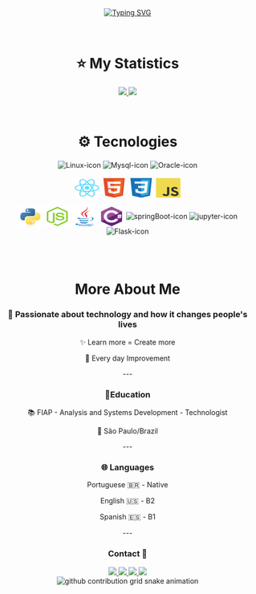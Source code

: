 <div align="center">
    <a href="https://git.io/typing-svg">
        <img src="https://readme-typing-svg.herokuapp.com/?color=42C31B&size=44&center=true&vCenter=true&duration=2500&width=1000&lines=Hi!+My+name+is+Mateus+Leme;I+was+born+in+2004;I'm+brazilian;And+I'm+a+developer;Be+Welcome!+%3A%29" alt="Typing SVG">
    </a>
    <br><br><br>
    <h1>⭐ My Statistics</h1>
    <a href="https://github.com/MateusLem">
        <img height="180em" src="https://github-readme-stats.vercel.app/api?username=MateusLem&show_icons=true&theme=cobalt&include_all_commits=true&count_private=true" style="align="center" />
        <img height="180em" src="https://github-readme-stats.vercel.app/api/top-langs/?username=MateusLem&layout=compact&langs_count=16&theme=cobalt" style="align="center" />
    </a>
    <br><br><br>
    <h1 style="display: inline_block" align="center">⚙️ Tecnologies</h1>
    <div>
        <img align="center" height="40" width="60" alt="Linux-icon" src="https://cdn.jsdelivr.net/gh/devicons/devicon/icons/linux/linux-original.svg">
        <img align="center" height="50" width="60" alt="Mysql-icon" src="https://cdn.jsdelivr.net/gh/devicons/devicon/icons/mysql/mysql-original-wordmark.svg">
        <img align="center" height="50" width="60" alt="Oracle-icon" src="https://cdn.jsdelivr.net/gh/devicons/devicon/icons/oracle/oracle-original.svg">
        <br><br>
        <img align="center" height="40" width="50" alt="react-icon" src="https://raw.githubusercontent.com/devicons/devicon/master/icons/react/react-original.svg">
        <img align="center" height="40" width="50" alt="html-icon" src="https://raw.githubusercontent.com/devicons/devicon/master/icons/html5/html5-original.svg">
        <img align="center" height="40" width="50" alt="css-icon" src="https://raw.githubusercontent.com/devicons/devicon/master/icons/css3/css3-original.svg">
        <img align="center" height="40" width="50" alt="javascript-icon" src="https://raw.githubusercontent.com/devicons/devicon/master/icons/javascript/javascript-original.svg">
        <br><br>
        <img align="center" height="40" width="50" alt="python-icon"  src="https://raw.githubusercontent.com/devicons/devicon/master/icons/python/python-original.svg">
        <img align="center" height="40" width="50" alt="nodejs-icon" src="https://raw.githubusercontent.com/devicons/devicon/master/icons/nodejs/nodejs-original.svg">
        <img align="center" height="40" width="50" alt="java-icon" src="https://raw.githubusercontent.com/devicons/devicon/master/icons/java/java-original.svg">
        <img align="center" height="40" width="50" alt="c#-icon" src="https://raw.githubusercontent.com/devicons/devicon/master/icons/csharp/csharp-original.svg">
        <img align="center" height="40" width="50" alt="springBoot-icon" src="https://cdn.jsdelivr.net/gh/devicons/devicon/icons/spring/spring-original-wordmark.svg">
        <img align="center" height="50" width="60" alt="jupyter-icon" src="https://cdn.jsdelivr.net/gh/devicons/devicon/icons/jupyter/jupyter-original-wordmark.svg">
        <img align="center" height="50" width="60" alt="Flask-icon" src="https://cdn.jsdelivr.net/gh/devicons/devicon/icons/flask/flask-original-wordmark.svg">
    </div>
    <br><br><br>
    <h1>More About Me</h1>
    <div>
        <h3>🚀 Passionate about technology and how it changes people's lives</h3>
        <p>✨ Learn more = Create more</p>
        <p>🔧 Every day Improvement</p>
    </div>
    ---
    <div>
        <h3>🏫Education</h3>
        <p>📚 FIAP - Analysis and Systems Development - Technologist</p>
        <p>📍 São Paulo/Brazil</p>
    </div>
    ---
    <div>
        <h3>🌐 Languages</h3>
        <p>Portuguese 🇧🇷 - Native</p>
        <p>English 🇺🇸 - B2</p>
        <p>Spanish 🇪🇸 - B1</p>
    </div>
    ---
    <div>
        <h3>Contact 📱</h3>
        <a href="mailto:mateusdacostaleme@gmail.com">
            <img src="https://img.shields.io/badge/-Gmail-%23333?style=for-the-badge&logo=gmail&logoColor=red" target="_blank">
        </a>
        <a href="https://api.whatsapp.com/send/?phone=%2B5511960299743&text&app_absent=0" target="_blank">
            <img src="https://img.shields.io/badge/WhatsApp-25D366?style=for-the-badge&logo=whatsapp&logoColor=white" target="_blank">
        </a>
        <a href="https://www.linkedin.com/in/mateus-da-costa-leme-35a5ab235/" target="_blank">
            <img src="https://img.shields.io/badge/LinkedIn-0077B5?style=for-the-badge&logo=linkedin&logoColor=white" target="_blank">
        </a>
        <a href="https://www.instagram.com/mateus.costa.leme/" target="_blank">
            <img src="https://img.shields.io/badge/Instagram-%23E4405F?style=for-the-badge&logo=instagram&logoColor=white" target="_blank">
        </a>
    </div>
    <picture>
      <source media="(prefers-color-scheme: dark)" srcset="https://raw.githubusercontent.com/MateusLem/MateusLem/output/github-contribution-grid-snake-dark.svg"/>
      <source media="(prefers-color-scheme: light)" srcset="https://raw.githubusercontent.com/MateusLem/MateusLem/output/github-contribution-grid-snake.svg"/>
      <img alt="github contribution grid snake animation" src="https://raw.githubusercontent.com/MateusLem/MateusLem/output/github-contribution-grid-snake.svg"/>
    </picture>
</div>
